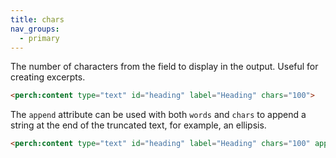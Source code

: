 ```yaml
---
title: chars
nav_groups:
  - primary
---
```


The number of characters from the field to display in the output. Useful for creating excerpts.

```html
<perch:content type="text" id="heading" label="Heading" chars="100">
```

The `append` attribute can be used with both `words` and `chars` to append a string at the end of the truncated text, for example, an ellipsis.

```html
<perch:content type="text" id="heading" label="Heading" chars="100" append="...">
```
